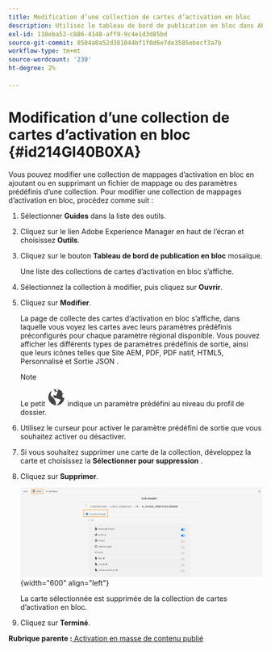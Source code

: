 ```yaml
---
title: Modification d’une collection de cartes d’activation en bloc
description: Utilisez le tableau de bord de publication en bloc dans AEM Guides. Découvrez comment modifier une collection de mappages d’activation en bloc en ajoutant ou en supprimant des fichiers de mappage.
exl-id: 110eba52-c886-4148-aff9-9c4e1d3d85bd
source-git-commit: 8504a0a52d381044bf1f0d6e7de3585ebecf3a7b
workflow-type: tm+mt
source-wordcount: '230'
ht-degree: 2%

---
```


# Modification d’une collection de cartes d’activation en bloc {#id214GI40B0XA}

Vous pouvez modifier une collection de mappages d’activation en bloc en ajoutant ou en supprimant un fichier de mappage ou des paramètres prédéfinis d’une collection. Pour modifier une collection de mappages d’activation en bloc, procédez comme suit :

1. Sélectionner **Guides** dans la liste des outils.

1. Cliquez sur le lien Adobe Experience Manager en haut de l’écran et choisissez **Outils**.

1. Cliquez sur le bouton **Tableau de bord de publication en bloc** mosaïque.

   Une liste des collections de cartes d’activation en bloc s’affiche.

1. Sélectionnez la collection à modifier, puis cliquez sur **Ouvrir**.

1. Cliquez sur **Modifier**.

   La page de collecte des cartes d’activation en bloc s’affiche, dans laquelle vous voyez les cartes avec leurs paramètres prédéfinis préconfigurés pour chaque paramètre régional disponible.
Vous pouvez afficher les différents types de paramètres prédéfinis de sortie, ainsi que leurs icônes telles que Site AEM, PDF, PDF natif, HTML5, Personnalisé et Sortie JSON .

   >[!NOTE]
   >
   > Le petit ![](images/global-preset-icon.svg) indique un paramètre prédéfini au niveau du profil de dossier.


1. Utilisez le curseur pour activer le paramètre prédéfini de sortie que vous souhaitez activer ou désactiver.

1. Si vous souhaitez supprimer une carte de la collection, développez la carte et choisissez la **Sélectionner pour suppression** .

1. Cliquez sur **Supprimer**.

   ![](images/bulk-activation-delete-map.png){width="600" align="left"}

   La carte sélectionnée est supprimée de la collection de cartes d’activation en bloc.

1. Cliquez sur **Terminé**.


**Rubrique parente :**[ Activation en masse de contenu publié](conf-bulk-activation.md)
